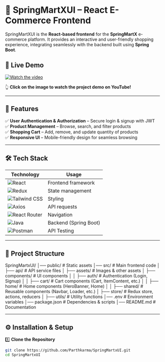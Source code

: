 # 🛒 SpringMartXUI – React E-Commerce Frontend  

SpringMartXUI is the **React-based frontend** for the **SpringMartX** e-commerce platform. It provides an interactive and user-friendly shopping experience, integrating seamlessly with the backend built using **Spring Boot**.  

## 🎥 Live Demo  
[![Watch the video](https://img.youtube.com/vi/hZ4hr1VJABQ/0.jpg)](https://youtu.be/hZ4hr1VJABQ)  

👆 **Click on the image to watch the project demo on YouTube!**  

---

## 🚀 **Features**  

✅ **User Authentication & Authorization** – Secure login & signup with JWT  
✅ **Product Management** – Browse, search, and filter products  
✅ **Shopping Cart** – Add, remove, and update quantity of products  
✅ **Responsive UI** – Mobile-friendly design for seamless browsing  

---

## 🛠 **Tech Stack**  

| **Technology** | **Usage** |
|--------------|------------|
| ![React](https://img.shields.io/badge/React-61DAFB?style=for-the-badge&logo=react&logoColor=white) | Frontend framework |
| ![Redux](https://img.shields.io/badge/Redux-764ABC?style=for-the-badge&logo=redux&logoColor=white) | State management |
| ![Tailwind CSS](https://img.shields.io/badge/Tailwind_CSS-38B2AC?style=for-the-badge&logo=tailwind-css&logoColor=white) | Styling |
| ![Axios](https://img.shields.io/badge/Axios-5A29E4?style=for-the-badge&logo=axios&logoColor=white) | API requests |
| ![React Router](https://img.shields.io/badge/React_Router-CA4245?style=for-the-badge&logo=react-router&logoColor=white) | Navigation |
| ![Java](https://img.shields.io/badge/Java-ED8B00?style=for-the-badge&logo=openjdk&logoColor=white) | Backend (Spring Boot) |
| ![Postman](https://img.shields.io/badge/Postman-FF6C37?style=for-the-badge&logo=postman&logoColor=white) | API Testing |

---

## 📂 **Project Structure**  
SpringMartxUI/ │── public/ # Static assets
│── src/ # Main frontend code
│ ├── api/ # API service files
│ ├── assets/ # Images & other assets
│ ├── components/ # UI components
│ │ ├── auth/ # Authentication (Login, Signup)
│ │ ├── cart/ # Cart components (Cart, ItemContent, etc.)
│ │ ├── home/ # Home components (HeroBanner, Home)
│ │ ├── shared/ # Reusable components (Navbar, Loader, etc.)
│ ├── store/ # Redux store, actions, reducers
│ ├── utils/ # Utility functions
│── .env # Environment variables
│── package.json # Dependencies & scripts
│── README.md # Documentation

---

## ⚙️ **Installation & Setup**  

1️⃣ **Clone the Repository**  
```bash
git clone https://github.com/Parthkarma/SpringMartxUI.git
cd SpringMartxUI

